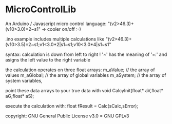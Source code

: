 # MicroControlLib
An Arduino / Javascript micro control language: "(v2>46.3)+(v10>3.0)=2~s1" -> cooler on/off :-)

.ino example includes multiple calculations like "(v2>46.3)+(v10>3.5)=2~s1;v1<3.0*2|s1~s1;v10<3.0*4|s1~s1"

syntax:
  calculation is down from left to right !
  '~' has the meaning of '=:' and asigns the left value to the right variable

the calculation operates on three float arrays:
  m_aValue;     // the array of values
  m_aGlobal;    // the array of global variables
  m_aSystem;    // the array of system variables, 

point these data arrays to your true data with
  void CalcyInit(float* aV,float* aG,float* aS);

execute the calculation with:
  float fResult = Calc(sCalc,sError);

  
copyright: GNU General Public License v3.0 = GNU GPLv3

